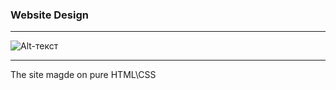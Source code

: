 ### Website Design


---
![Alt-текст](https://github.com/islamhadjime/respone-web/img/screen.jpg "SCREEN")

---

The site magde on pure HTML\CSS